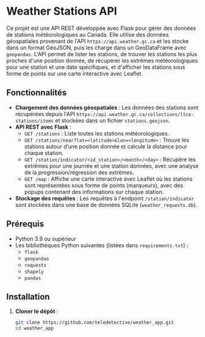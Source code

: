 # Weather Stations API

Ce projet est une API REST développée avec Flask pour gérer des données de stations météorologiques au Canada. Elle utilise des données géospatiales provenant de l'API `https://api.weather.gc.ca` et les stocke dans un format GeoJSON, puis les charge dans un GeoDataFrame avec `geopandas`. L'API permet de lister les stations, de trouver les stations les plus proches d'une position donnée, de récupérer les extrêmes météorologiques pour une station et une date spécifiques, et d'afficher les stations sous forme de points sur une carte interactive avec Leaflet.

## Fonctionnalités

- **Chargement des données géospatiales** : Les données des stations sont récupérées depuis l'API `https://api.weather.gc.ca/collections/ltce-stations/items` et stockées dans un fichier `stations.geojson`.
- **API REST avec Flask** :
  - `GET /stations` : Liste toutes les stations météorologiques.
  - `GET /stations/near?lat=<latitude>&lon=<longitude>` : Trouve les stations autour d’une position donnée et calcule la distance pour chaque station.
  - `GET /station/indicator/<id_station>/<month>/<day>` : Récupère les extrêmes pour une journée et une station données, avec une analyse de la progression/régression des extrêmes.
  - `GET /map` : Affiche une carte interactive avec Leaflet où les stations sont représentées sous forme de points (marqueurs), avec des popups contenant des informations sur chaque station.
- **Stockage des requêtes** : Les requêtes à l'endpoint `/station/indicator` sont stockées dans une base de données SQLite (`weather_requests.db`).

## Prérequis

- Python 3.9 ou supérieur
- Les bibliothèques Python suivantes (listées dans `requirements.txt`) :
  - `flask`
  - `geopandas`
  - `requests`
  - `shapely`
  - `pandas`

## Installation

1. **Cloner le dépôt** :
   ```bash
   git clone https://github.com/teledetective/weather_app.git
   cd weather_app